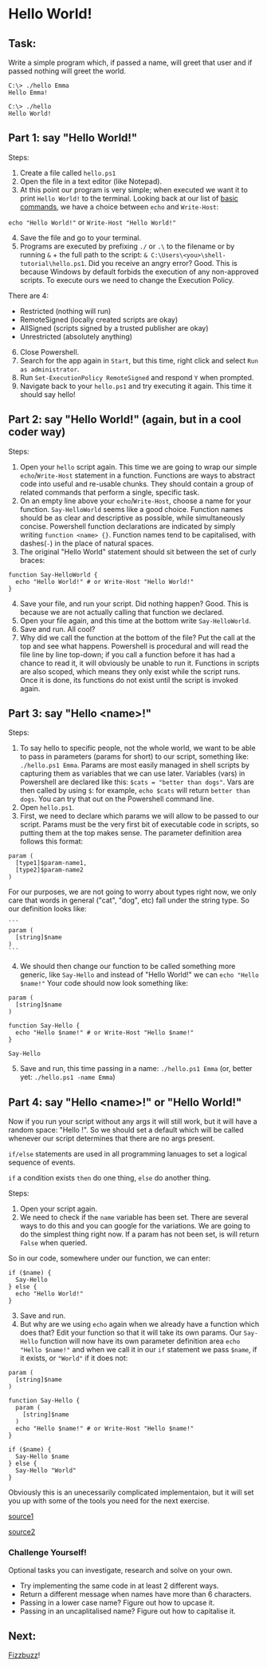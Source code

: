 # Hello World!

## Task:
Write a simple program which, if passed a name, will greet that user and if passed nothing
will greet the world.
```
C:\> ./hello Emma
Hello Emma!

C:\> ./hello
Hello World!
```

## Part 1: say "Hello World!"

Steps:

1. Create a file called `hello.ps1`
2. Open the file in a text editor (like Notepad).
3. At this point our program is very simple; when executed we want it to print `Hello World!` to
the terminal.
Looking back at our list of [basic commands](), we have a choice between `echo` and `Write-Host`:

  `echo "Hello World!"`
  or
  `Write-Host "Hello World!"`

4. Save the file and go to your terminal.
5. Programs are executed by prefixing `./` or `.\` to the filename or by running `&` + the full path to
the script: `& C:\Users\<you>\shell-tutorial\hello.ps1`.
  Did you receive an angry error? Good. This is because Windows by default forbids the execution of
  any non-approved scripts. To execute ours we need to change the Execution Policy.

  There are 4:
  - Restricted (nothing will run)
  - RemoteSigned (locally created scripts are okay)
  - AllSigned (scripts signed by a trusted publisher are okay)
  - Unrestricted (absolutely anything)

6. Close Powershell.
7. Search for the app again in `Start`, but this time, right click and select `Run as administrator`.
8. Run `Set-ExecutionPolicy RemoteSigned` and respond `Y` when prompted.
9. Navigate back to your `hello.ps1` and try executing it again. This time it should say hello!


## Part 2: say "Hello World!" (again, but in a cool coder way)

Steps:

1. Open your `hello` script again. This time we are going to wrap our simple `echo`/`Write-Host` statement in
a function. Functions are ways to abstract code into useful and re-usable chunks. They should contain a group of
related commands that perform a single, specific task.
2. On an empty line above your `echo`/`Write-Host`, choose a name for your function. `Say-HelloWorld` seems like a
good choice. Function names should be as clear and descriptive as possible, while simultaneously
concise. Powershell function declarations are indicated by simply writing `function <name> {}`. Function names tend
to be capitalised, with dashes(`-`) in the place of natural spaces.
3. The original "Hello World" statement should sit between the set of curly braces:

  ```
  function Say-HelloWorld {
    echo "Hello World!" # or Write-Host "Hello World!"
  }
  ```

4. Save your file, and run your script. Did nothing happen? Good.
This is because we are not actually calling that function we declared.
5. Open your file again, and this time at the bottom write `Say-HelloWorld`.
6. Save and run. All cool?
7. Why did we call the function at the bottom of the file? Put the call at the top and see what happens.
Powershell is procedural and will read the file line by line top-down; if you call a function before
it has had a chance to read it, it will obviously be unable to run it. Functions in scripts are also
scoped, which means they only exist while the script runs. Once it is done, its functions do not exist
until the script is invoked again.



## Part 3: say "Hello \<name\>!"

Steps:

1. To say hello to specific people, not the whole world, we want to be able to pass in
parameters (params for short) to our script, something like: `./hello.ps1 Emma`.
Params are most easily managed in shell scripts by capturing them as variables that we can use later.
Variables (vars) in Powershell are declared like this: `$cats = "better than dogs"`.
Vars are then called by using `$`: for example, `echo $cats` will return `better than dogs`.
You can try that out on the Powershell command line.
2. Open `hello.ps1`.
3. First, we need to declare which params we will allow to be passed to our script.
Params must be the very first bit of executable code in scripts, so putting them at the top makes sense.
The parameter definition area follows this format:

  ```
  param (
    [type1]$param-name1,
    [type2]$param-name2
  )
  ```

  For our purposes, we are not going to worry about types right now,  we only care that words in general
  ("cat", "dog", etc) fall under the string type. So our definition looks like:

    ```
    param (
      [string]$name
    )
    ```

4. We should then change our function to be called something more generic, like `Say-Hello`
and instead of "Hello World!" we can `echo "Hello $name!"`
Your code should now look something like:
  ```
  param (
    [string]$name
  )

  function Say-Hello {
    echo "Hello $name!" # or Write-Host "Hello $name!"
  }

  Say-Hello
  ```
5. Save and run, this time passing in a name: `./hello.ps1 Emma`
(or, better yet: `./hello.ps1 -name Emma`)


## Part 4: say "Hello \<name\>!" or "Hello World!"
Now if you run your script without any args it will still work, but it will have a random space: "Hello !".
So we should set a default which will be called whenever our script determines that there are no args present.

`if/else` statements are used in all programming lanuages to set a logical sequence of events.

`if` a condition exists `then` do one thing, `else` do another thing.

Steps:

1. Open your script again.
2. We need to check if the `name` variable has been set. There are several ways to do this and you can
google for the variations. We are going to do the simplest thing right now. If a param has not been set,
is will return `False` when queried.

  So in our code, somewhere under our function, we can enter:

  ```
  if ($name) {
    Say-Hello
  } else {
    echo "Hello World!"
  }
  ```

3. Save and run.
4. But why are we using `echo` again when we already have a function which does that?
Edit your function so that it will take its own params.
Our `Say-Hello` function will now have its own parameter definition area `echo "Hello $name!"` and when we
call it in our `if` statement we pass `$name`, if it exists, or `"World"` if it does not:
  ```
  param (
    [string]$name
  )

  function Say-Hello {
    param (
      [string]$name
    )
    echo "Hello $name!" # or Write-Host "Hello $name!"
  }

  if ($name) {
    Say-Hello $name
  } else {
    Say-Hello "World"
  }
  ```

Obviously this is an unecessarily complicated implementaion, but it will set you up with some of
the tools you need for the next exercise.

[source1](http://www.adminarsenal.com/admin-arsenal-blog/powershell-how-to-write-your-first-powershell-script/)

[source2](https://technet.microsoft.com/en-us/library/hh551144.aspx)

### Challenge Yourself!
Optional tasks you can investigate, research and solve on your own.
- Try implementing the same code in at least 2 different ways.
- Return a different message when names have more than 6 characters.
- Passing in a lower case name? Figure out how to upcase it.
- Passing in an uncaplitalised name? Figure out how to capitalise it.

## Next:
[Fizzbuzz](https://github.com/fouralarmfire/shell-tutorial/blob/master/windows/exercises/fizzbuzz.md)!

